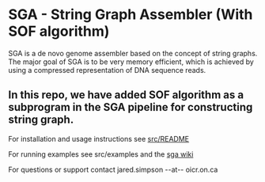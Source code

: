 SGA - String Graph Assembler (With SOF algorithm)
=================================================

SGA is a de novo genome assembler based on the concept of string graphs. The major goal of SGA is to be very memory efficient, which is achieved by using a compressed representation of DNA sequence reads. 

In this repo, we have added SOF algorithm as a subprogram in the SGA pipeline for constructing string graph.
--------
For installation and usage instructions see [src/README](src/#readme)

For running examples see src/examples and the [sga wiki](https://github.com/jts/sga/wiki)

For questions or support contact jared.simpson --at-- oicr.on.ca
